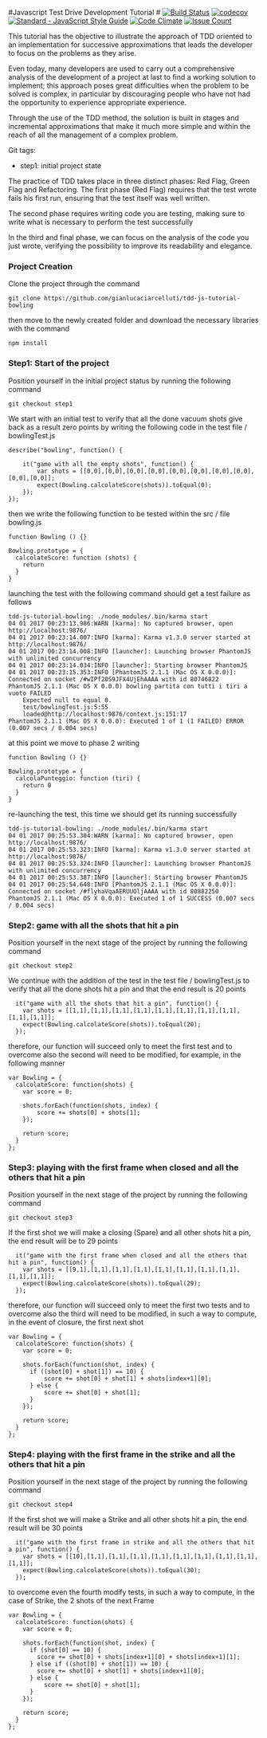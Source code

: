 #Javascript Test Drive Development Tutorial #
[![Build Status](https://travis-ci.org/gianlucaciarcelluti/tdd-js-tutorial-bowling.svg?branch=master)](https://travis-ci.org/gianlucaciarcelluti/tdd-js-tutorial-bowling)
[![codecov](https://codecov.io/gh/gianlucaciarcelluti/tdd-js-tutorial-bowling/branch/master/graph/badge.svg)](https://codecov.io/gh/gianlucaciarcelluti/tdd-js-tutorial-bowling)
[![Standard - JavaScript Style Guide](https://img.shields.io/badge/code%20style-standard-brightgreen.svg)](http://standardjs.com/)
[![Code Climate](https://codeclimate.com/github/gianlucaciarcelluti/tdd-js-tutorial-bowling/badges/gpa.svg)](https://codeclimate.com/github/gianlucaciarcelluti/tdd-js-tutorial-bowling)
[![Issue Count](https://codeclimate.com/github/gianlucaciarcelluti/tdd-js-tutorial-bowling/badges/issue_count.svg)](https://codeclimate.com/github/gianlucaciarcelluti/tdd-js-tutorial-bowling)


This tutorial has the objective to illustrate the approach of TDD oriented to an implementation for successive approximations that leads the developer to focus on the problems as they arise.

Even today, many developers are used to carry out a comprehensive analysis of the development of a project at last to find a working solution to implement; this approach poses great difficulties when the problem to be solved is complex, in particular by discouraging people who have not had the opportunity to experience appropriate experience.

Through the use of the TDD method, the solution is built in stages and incremental approximations that make it much more simple and within the reach of all the management of a complex problem.

Git tags:

- step1: initial project state

The practice of TDD takes place in three distinct phases: Red Flag, Green Flag and Refactoring.
The first phase (Red Flag) requires that the test wrote fails his first run, ensuring that the test itself was well written.

The second phase requires writing code you are testing, making sure to write what is necessary to perform the test successfully

In the third and final phase, we can focus on the analysis of the code you just wrote, verifying the possibility to improve its readability and elegance.

### Project Creation
Clone the project through the command
```
git clone https://github.com/gianlucaciarcelluti/tdd-js-tutorial-bowling
```
then move to the newly created folder and download the necessary libraries with the command
```
npm install
```

### Step1: Start of the project
Position yourself in the initial project status by running the following command
```
git checkout step1
```
We start with an initial test to verify that all the done vacuum shots give back as a result zero points by writing the following code in the test file / bowlingTest.js
```
describe("bowling", function() {

    it("game with all the empty shots", function() {
        var shots = [[0,0],[0,0],[0,0],[0,0],[0,0],[0,0],[0,0],[0,0],[0,0],[0,0]];        
        expect(Bowling.calcolateScore(shots)).toEqual(0);
    });    
});
```
then we write the following function to be tested within the src / file bowling.js
```
function Bowling () {}

Bowling.prototype = {
  calcolateScore: function (shots) {
    return
  }
}
```
launching the test with the following command should get a test failure as follows
```
tdd-js-tutorial-bowling: ./node_modules/.bin/karma start
04 01 2017 00:23:13.986:WARN [karma]: No captured browser, open http://localhost:9876/
04 01 2017 00:23:14.007:INFO [karma]: Karma v1.3.0 server started at http://localhost:9876/
04 01 2017 00:23:14.008:INFO [launcher]: Launching browser PhantomJS with unlimited concurrency
04 01 2017 00:23:14.034:INFO [launcher]: Starting browser PhantomJS
04 01 2017 00:23:15.353:INFO [PhantomJS 2.1.1 (Mac OS X 0.0.0)]: Connected on socket /#wIPf20S9JFX4UjEhAAAA with id 80746822
PhantomJS 2.1.1 (Mac OS X 0.0.0) bowling partita con tutti i tiri a vuoto FAILED
	Expected null to equal 0.
	test/bowlingTest.js:5:55
	loaded@http://localhost:9876/context.js:151:17
PhantomJS 2.1.1 (Mac OS X 0.0.0): Executed 1 of 1 (1 FAILED) ERROR (0.007 secs / 0.004 secs)
```
at this point we move to phase 2 writing
```
function Bowling () {}

Bowling.prototype = {
  calcolaPunteggio: function (tiri) {
    return 0
  }
}
```
re-launching the test, this time we should get its running successfully
```
tdd-js-tutorial-bowling: ./node_modules/.bin/karma start
04 01 2017 00:25:53.304:WARN [karma]: No captured browser, open http://localhost:9876/
04 01 2017 00:25:53.323:INFO [karma]: Karma v1.3.0 server started at http://localhost:9876/
04 01 2017 00:25:53.324:INFO [launcher]: Launching browser PhantomJS with unlimited concurrency
04 01 2017 00:25:53.387:INFO [launcher]: Starting browser PhantomJS
04 01 2017 00:25:54.648:INFO [PhantomJS 2.1.1 (Mac OS X 0.0.0)]: Connected on socket /#flyhaVqaAERUUOljAAAA with id 80882250
PhantomJS 2.1.1 (Mac OS X 0.0.0): Executed 1 of 1 SUCCESS (0.007 secs / 0.004 secs)
```

### Step2: game with all the shots that hit a pin
Position yourself in the next stage of the project by running the following command
```
git checkout step2
```
We continue with the addition of the test in the test file / bowlingTest.js to verify that all the done shots hit a pin and that the end result is 20 points
```
  it("game with all the shots that hit a pin", function() {
    var shots = [[1,1],[1,1],[1,1],[1,1],[1,1],[1,1],[1,1],[1,1],[1,1],[1,1]];
    expect(Bowling.calcolateScore(shots)).toEqual(20);
  });
```
therefore, our function will succeed only to meet the first test and to overcome also the second will need to be modified, for example, in the following manner
```
var Bowling = {
  calcolateScore: function(shots) {
    var score = 0;
        
    shots.forEach(function(shots, index) {
        score += shots[0] + shots[1];
    });

    return score; 
  }
};
```

### Step3: playing with the first frame when closed and all the others that hit a pin
Position yourself in the next stage of the project by running the following command
```
git checkout step3
```
If the first shot we will make a closing (Spare) and all other shots hit a pin, the end result will be to 29 points
```
  it("game with the first frame when closed and all the others that hit a pin", function() {
    var shots = [[9,1],[1,1],[1,1],[1,1],[1,1],[1,1],[1,1],[1,1],[1,1],[1,1]];
    expect(Bowling.calcolateScore(shots)).toEqual(29);
  });
```
therefore, our function will succeed only to meet the first two tests and to overcome also the third will need to be modified, in such a way to compute, in the event of closure, the first next shot
```
var Bowling = {
  calcolateScore: function(shots) {
    var score = 0;

    shots.forEach(function(shot, index) {
      if ((shot[0] + shot[1]) == 10) {
          score += shot[0] + shot[1] + shots[index+1][0];
      } else {
          score += shot[0] + shot[1];
      }
    });
    
    return score; 
  }
};
```

### Step4: playing with the first frame in the strike and all the others that hit a pin
Position yourself in the next stage of the project by running the following command
```
git checkout step4
```
If the first shot we will make a Strike and all other shots hit a pin, the end result will be 30 points
```
  it("game with the first frame in strike and all the others that hit a pin", function() {
    var shots = [[10],[1,1],[1,1],[1,1],[1,1],[1,1],[1,1],[1,1],[1,1],[1,1]];
    expect(Bowling.calcolateScore(shots)).toEqual(30);
  });
```
to overcome even the fourth modify tests, in such a way to compute, in the case of Strike, the 2 shots of the next Frame
```
var Bowling = {
  calcolateScore: function(shots) {
    var score = 0;

    shots.forEach(function(shot, index) {
      if (shot[0] == 10) {
        score += shot[0] + shots[index+1][0] + shots[index+1][1];
      } else if ((shot[0] + shot[1]) == 10) {
        score += shot[0] + shot[1] + shots[index+1][0];
      } else {
          score += shot[0] + shot[1];
      }
    });
    
    return score; 
  }
};
```